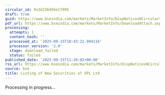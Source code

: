 ```yaml
---
circular_id: 9a3d23645be1f095
draft: true
guid: https://www.bseindia.com/markets/MarketInfo/DispNoticesNCirculars.aspx?Noticeid={D7D83595-3AED-4CEC-AE67-CA5F752EDEED}&noticeno=20250915-25&dt=09/15/2025&icount=25&totcount=81&flag=0
pdf_url: https://www.bseindia.com/markets/MarketInfo/DownloadAttach.aspx?id=20250915-25&attachedId=
processing:
  attempts: 1
  content_hash: ''
  processed_at: '2025-09-15T18:43:22.994116'
  processor_version: '2.0'
  stage: download_failed
  status: failed
published_date: '2025-09-15T11:20:02+00:00'
rss_url: https://www.bseindia.com/markets/MarketInfo/DispNoticesNCirculars.aspx?Noticeid={D7D83595-3AED-4CEC-AE67-CA5F752EDEED}&noticeno=20250915-25&dt=09/15/2025&icount=25&totcount=81&flag=0
source: bse
title: Listing of New Securities of UPL Ltd
---
```


Processing in progress...